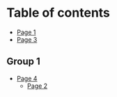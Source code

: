 # Table of contents

* [Page 1](README.md)
* [Page 3](page-3.md)

## Group 1

* [Page 4](group-1/page-4/README.md)
  * [Page 2](group-1/page-4/page-2.md)
